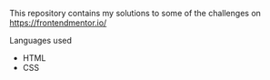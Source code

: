 This repository contains my solutions to some of the challenges on https://frontendmentor.io/

Languages used
* HTML
* CSS
